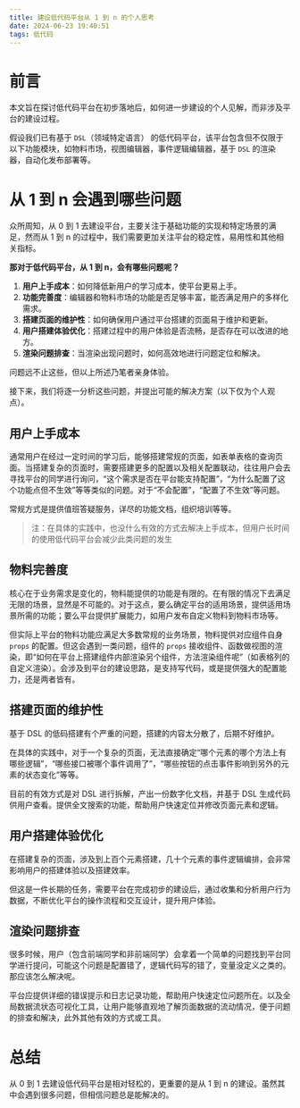 ```yaml
---
title: 建设低代码平台从 1 到 n 的个人思考
date: 2024-06-23 19:40:51
tags: 低代码
---
```


# 前言

本文旨在探讨低代码平台在初步落地后，如何进一步建设的个人见解，而非涉及平台的建设过程。

假设我们已有基于 `DSL`（领域特定语言） 的低代码平台，该平台包含但不仅限于以下功能模块，如物料市场，视图编辑器，事件逻辑编辑器，基于 `DSL` 的渲染器，自动化发布部署等。

# 从 1 到 n 会遇到哪些问题

众所周知，从 0 到 1 去建设平台，主要关注于基础功能的实现和特定场景的满足，然而从 1 到 n 的过程中，我们需要更加关注平台的稳定性，易用性和其他相关指标。

**那对于低代码平台，从 1 到 n，会有哪些问题呢？**

1. **用户上手成本**：如何降低新用户的学习成本，使平台更易上手。
2. **功能完善度**：编辑器和物料市场的功能是否足够丰富，能否满足用户的多样化需求。
3. **搭建页面的维护性**：如何确保用户通过平台搭建的页面易于维护和更新。
4. **用户搭建体验优化**：搭建过程中的用户体验是否流畅，是否存在可以改进的地方。
5. **渲染问题排查**：当渲染出现问题时，如何高效地进行问题定位和解决。

问题远不止这些，但以上所述乃笔者亲身体验。

接下来，我们将逐一分析这些问题，并提出可能的解决方案（以下仅为个人观点）。

## **用户上手成本**

通常用户在经过一定时间的学习后，能够搭建常规的页面，如表单表格的查询页面。当搭建复杂的页面时，需要搭建更多的配置以及相关配置联动，往往用户会去寻找平台的同学进行询问，“这个需求是否在平台能支持配置”，“为什么配置了这个功能点但不生效”等等类似的问题。对于“不会配置”，“配置了不生效”等问题。

常规方式是提供值班答疑服务，详尽的功能文档，组织培训等等。

> 注：在具体的实践中，也没什么有效的方式去解决上手成本，但用户长时间的使用低代码平台会减少此类问题的发生
> 

## 物料完善度

核心在于业务需求是变化的，物料能提供的功能是有限的。在有限的情况下去满足无限的场景，显然是不可能的。对于这点，要么确定平台的适用场景，提供适用场景所需的功能；要么平台提供扩展能力，如用户发布自定义物料到物料市场等。

但实际上平台的物料功能应满足大多数常规的业务场景，物料提供对应组件自身 `props` 的配置。但这会遇到一类问题，组件的 `props` 接收组件、函数做视图的渲染，即“如何在平台上搭建组件内部渲染另个组件，方法渲染组件呢”（如表格列的自定义渲染）。会涉及到平台的建设思路，是支持写代码，或是提供强大的配置能力，还是两者皆有。

## 搭建页面的维护性

基于 DSL 的低码搭建有个严重的问题，搭建的内容太分散了，后期不好维护。

在具体的实践中，对于一个复杂的页面，无法直接确定“哪个元素的哪个方法上有哪些逻辑”，“哪些接口被哪个事件调用了”，“哪些按钮的点击事件影响到另外的元素的状态变化”等等。

目前的有效方式是对 DSL 进行拆解，产出一份数字化文档，并基于 DSL 生成代码供用户查看。提供全文搜索的功能，帮助用户快速定位并修改页面元素和逻辑。

## 用户搭建体验优化

在搭建复杂的页面，涉及到上百个元素搭建，几十个元素的事件逻辑编排，会非常影响用户的搭建体验以及搭建效率。

但这是一件长期的任务，需要平台在完成初步的建设后，通过收集和分析用户行为数据，不断优化平台的操作流程和交互设计，提升用户体验。

## 渲染问题排查

很多时候，用户（包含前端同学和非前端同学）会拿着一个简单的问题找到平台同学进行提问，可能这个问题是配置错了，逻辑代码写的错了，变量没定义之类的。那应该怎么解决呢。

平台应提供详细的错误提示和日志记录功能，帮助用户快速定位问题所在。以及全局数据流状态可视化工具，让用户能够直观地了解页面数据的流动情况，便于问题的排查和解决，此外其他有效的方式或工具。

# 总结

从 0 到 1 去建设低代码平台是相对轻松的，更重要的是从 1 到 n 的建设。虽然其中会遇到很多问题，但相信问题总是能解决的。